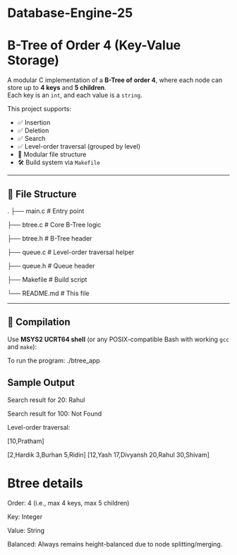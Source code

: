 # Database-Engine-25
# B-Tree of Order 4 (Key-Value Storage)

A modular C implementation of a **B-Tree of order 4**, where each node can store up to **4 keys** and **5 children**.  
Each key is an `int`, and each value is a `string`.  

This project supports:
- ✅ Insertion
- ✅ Deletion
- ✅ Search
- ✅ Level-order traversal (grouped by level)
- 🧱 Modular file structure
- 🛠 Build system via `Makefile`

---

## 📁 File Structure
.
├── main.c # Entry point

├── btree.c # Core B-Tree logic

├── btree.h # B-Tree header

├── queue.c # Level-order traversal helper

├── queue.h # Queue header

├── Makefile # Build script

└── README.md # This file

---

## 🔧 Compilation

Use **MSYS2 UCRT64 shell** (or any POSIX-compatible Bash with working `gcc` and `make`):

To run the program:
./btree_app

## Sample Output

Search result for 20: Rahul

Search result for 100: Not Found

Level-order traversal:

[10,Pratham]

[2,Hardik 3,Burhan 5,Ridin] [12,Yash 17,Divyansh 20,Rahul 30,Shivam]

# Btree details

Order: 4 (i.e., max 4 keys, max 5 children)

Key: Integer

Value: String

Balanced: Always remains height-balanced due to node splitting/merging.
